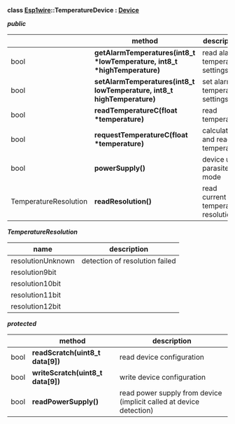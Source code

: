 **class [Esp1wire](./Esp1wire.md)::TemperatureDevice : [Device](./Device.md)**

***public***

| | method | description |
| --- | --- | --- |
| bool | **getAlarmTemperatures(int8_t \*lowTemperature, int8_t \*highTemperature)** | read alarm temperature settings |
| bool | **setAlarmTemperatures(int8_t lowTemperature, int8_t highTemperature)** | set alarm temperature settings |
| bool | **readTemperatureC(float \*temperature)** | read temperature |
| bool | **requestTemperatureC(float \*temperature)** | calculate and read temperature |
| bool | **powerSupply()** | device use parasite mode |
| TemperatureResolution | **readResolution()** | read current temperature resolution |

***TemperatureResolution***

| name | description |
| --- | --- |
| resolutionUnknown | detection of resolution failed | 
| resolution9bit | |
| resolution10bit | |
| resolution11bit | |
| resolution12bit | |

***protected***

| | method | description |
| --- | --- | --- |
| bool | **readScratch(uint8_t data[9])** | read device configuration |
| bool | **writeScratch(uint8_t data[9])** | write device configuration | 
| bool | **readPowerSupply()** | read power supply from device (implicit called at device detection) |

